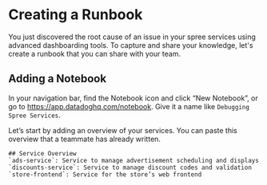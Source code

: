 # Creating a Runbook

You just discovered the root cause of an issue in your spree services using advanced dashboarding tools. To capture and share your knowledge, let's create a runbook that you can share with your team.

## Adding a Notebook
In your navigation bar, find the Notebook icon and click “New Notebook”, or go to https://app.datadoghq.com/notebook. Give it a name like `Debugging Spree Services`.  

Let’s start by adding an overview of your services. You can paste this overview that a teammate has already written.

```
## Service Overview
`ads-service`: Service to manage advertisement scheduling and displays  
`discounts-service`: Service to manage discount codes and validation  
`store-frontend`: Service for the store’s web frontend  
```
